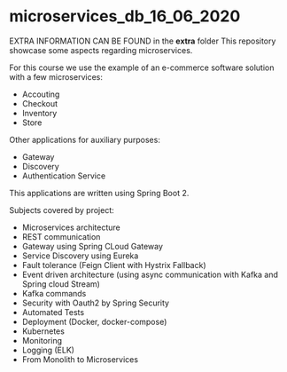 # microservices_db_16_06_2020

EXTRA INFORMATION CAN BE FOUND in the **extra** folder
This repository showcase some aspects regarding microservices.

For this course we use the example of an e-commerce software solution
with a few microservices:
* Accouting
* Checkout
* Inventory
* Store

Other applications for auxiliary purposes:
* Gateway
* Discovery
* Authentication Service

This applications are written using Spring Boot 2.

Subjects covered by project:
* Microservices architecture
* REST communication
* Gateway using Spring CLoud Gateway
* Service Discovery using Eureka
* Fault tolerance (Feign Client with Hystrix Fallback)
* Event driven architecture (using async communication with Kafka and Spring cloud Stream)
* Kafka commands
* Security with Oauth2 by Spring Security
* Automated Tests
* Deployment (Docker, docker-compose)
* Kubernetes
* Monitoring 
* Logging (ELK)
* From Monolith to Microservices
